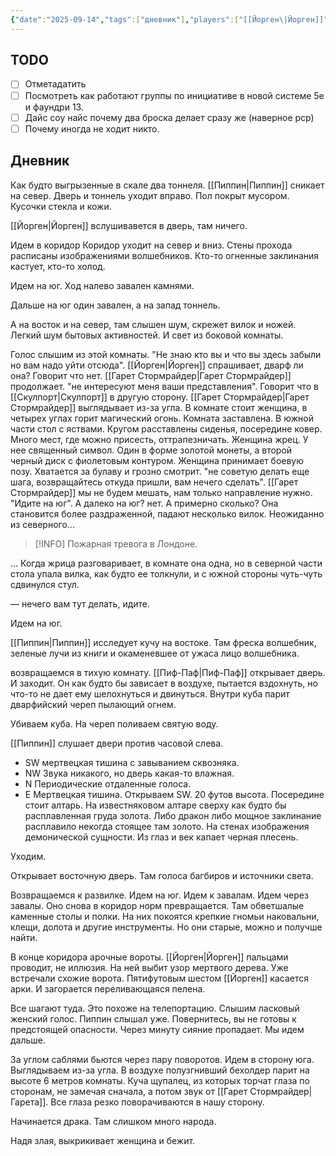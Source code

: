 ```yaml
---
{"date":"2025-09-14","tags":["дневник"],"players":["[[Йорген\|Йорген]]","[[Гарет Стормрайдер\|Гарет Стормрайдер]]","[[Пиппин\|Пиппин]]"],"campaign":"Подземелье безумного мага","world-date":null,"world-time-start":null,"dg-publish":true,"previous-session":"[[13 апреля 2025]]","next-session":null,"permalink":"/14-sentyabrya-2025/","dgPassFrontmatter":true}
---
```



## TODO
- [ ] Отметадатить
- [ ] Посмотреть как работают группы по инициативе в новой системе 5е и фаундри 13. 
- [ ] Дайс соу найс почему два броска делает сразу же (наверное рср)
- [ ] Почему иногда не ходит никто.

## Дневник
Как будто выгрызенные в скале два тоннеля. 
[[Пиппин\|Пиппин]] сникает на север. Дверь и тоннель уходит вправо. Пол покрыт мусором. Кусочки стекла и кожи.

[[Йорген\|Йорген]] вслушивавется в дверь, там ничего.

Идем в коридор
Коридор уходит на север и вниз. Стены прохода расписаны изображениями волшебников. Кто-то огненные заклинания кастует, кто-то холод. 

Идем на юг. Ход налево завален камнями.

Дальше на юг один завален, а на запад тоннель. 

А на восток и на север, там слышен шум, скрежет вилок и ножей. Легкий шум бытовых активностей. И свет из боковой комнаты.

Голос слышим из этой комнаты. "Не знаю кто вы и что вы здесь забыли но вам надо уйти отсюда". [[Йорген\|Йорген]] спрашивает, дварф ли она? Говорит что нет. [[Гарет Стормрайдер\|Гарет Стормрайдер]] продолжает. "не интересуют меня ваши представления". Говорит что в [[Скулпорт\|Скулпорт]] в другую сторону. [[Гарет Стормрайдер\|Гарет Стормрайдер]] выглядывает из-за угла. В комнате стоит женщина, в четырех углах горит магический огонь. Комната заставлена. В южной части стол с яствами. Кругом расставлены сиденья, посередине ковер. Много мест, где можно присесть, оттрапезничать. Женщина жрец. У нее священный символ. Один в форме золотой монеты, а второй черный диск с фиолетовым контуром. Женщина принимает боевую позу. Хватается за булаву и грозно смотрит. "не советую делать еще шага, возвращайтесь откуда пришли, вам нечего сделать". [[Гарет Стормрайдер]] мы не будем мешать, нам только направление нужно.  "Идите на юг". А далеко на юг? нет. А примерно сколько? Она становится более раздраженной, падают несколько вилок. Неожиданно из северного...

> [!INFO] Пожарная тревога в Лондоне.

... Когда жрица разговаривает, в комнате она одна, но в северной части стола упала вилка, как будто ее толкнули, и с южной стороны чуть-чуть сдвинулся стул.

— нечего вам тут делать, идите. 

Идем на юг.

[[Пиппин\|Пиппин]] исследует кучу на востоке. Там фреска волшебник, зеленые лучи из книги и окаменевшее от ужаса лицо волшебника. 

возвращаемся в тихую комнату. [[Пиф-Паф\|Пиф-Паф]] открывает дверь. И заходит. Он как будто бы зависает в воздухе, пытается вздохнуть, но что-то не дает ему шелохнуться и двинуться. Внутри куба парит дварфийский череп пылающий огнем.

Убиваем куба. На череп поливаем святую воду. 

[[Пиппин]] слушает двери против часовой слева. 
- SW мертвецкая тишина с завыванием сквозняка.
- NW Звука никакого, но дверь какая-то влажная. 
- N Периодические отдаленные голоса. 
- E Мертвецкая тишина. 
Открываем SW. 20 футов высота. Посередине стоит алтарь. На известняковом алтаре сверху как будто бы расплавленная груда золота. Либо дракон либо мощное заклинание расплавило некогда стоящее там золото. На стенах изображения демонической сущности. Из глаз и век капает черная плесень. 

Уходим.

Открывает восточную дверь. Там голоса багбиров и источники света. 

Возвращаемся к развилке. Идем на юг. Идем к завалам. Идем через завалы. Оно снова в коридор норм превращается. Там обветшалые каменные столы и полки. На них покоятся крепкие гномьи наковальни, клещи, долота и другие инструменты. Но они старые, можно и получше найти. 

В конце коридора арочные вороты. [[Йорген\|Йорген]] пальцами проводит, не иллюзия. На ней выбит узор мертвого дерева. Уже встречали схожие ворота. Пятифутовым шестом [[Йорген]] касается арки. И загорается переливающаяся пелена. 

Все шагают туда. Это похоже на телепортацию. Слышим ласковый женский голос. Пиппин слышал уже. Повернитесь, вы не готовы к предстоящей опасности. Через минуту сияние пропадает. Мы идем дальше. 

За углом саблями бьются через пару поворотов. Идем в сторону юга. Выглядываем из-за угла. В воздухе полузгнивший бехолдер парит на высоте 6 метров комнаты. Куча щупалец, из которых торчат глаза по сторонам, не замечая сначала, а потом звук от [[Гарет Стормрайдер\|Гарета]]. Все глаза резко поворачиваются в нашу сторону. 

Начинается драка. Там слишком много народа.

Надя злая, выкрикивает женщина и бежит. 
